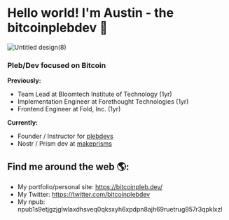 # Hello world! I'm Austin - the bitcoinplebdev 🤝

![Untitled design(8)](https://github.com/AustinKelsay/AustinKelsay/assets/53542748/cb3c1f29-40a0-40a0-80e1-2095d4b475e7)

### Pleb/Dev focused on Bitcoin

<strong>Previously:</strong>
- Team Lead at Bloomtech Institute of Technology (1yr)
- Implementation Engineer at Forethought Technologies (1yr)
- Frontend Engineer at Fold, Inc. (1yr)

<strong>Currently:</strong>
- Founder / Instructor for [plebdevs](https://plebdevs.com)
- Nostr / Prism dev at [makeprisms](https://makeprisms.com)

## Find me around the web 🌎:
- My portfolio/personal site: <a href="https://bitcoinpleb.dev/">https://bitcoinpleb.dev/</a>
- My Twitter: <a href="https://twitter.com/bitcoinplebdev">https://twitter.com/bitcoinplebdev</a>
- My npub: npub1s9etjgzjglwlaxdhsveq0qksxyh6xpdpn8ajh69ruetrug957r3qpklxzl

